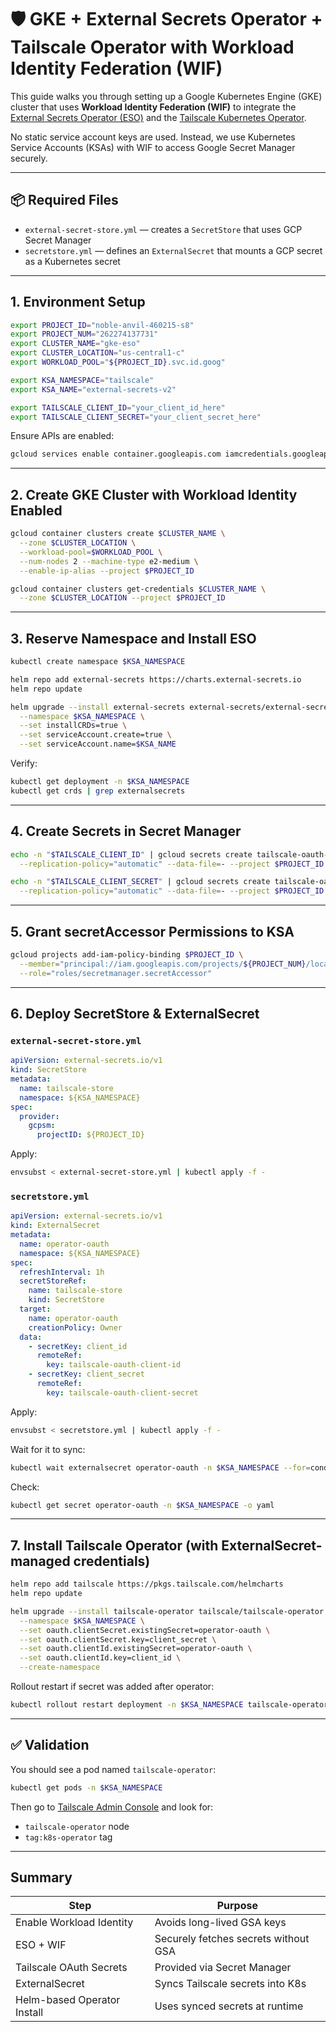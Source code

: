# 🛡️ GKE + External Secrets Operator + Tailscale Operator with Workload Identity Federation (WIF)

This guide walks you through setting up a Google Kubernetes Engine (GKE) cluster that uses **Workload Identity Federation (WIF)** to integrate the [External Secrets Operator (ESO)](https://external-secrets.io) and the [Tailscale Kubernetes Operator](https://tailscale.com/kb/1236/kubernetes-operator).

No static service account keys are used. Instead, we use Kubernetes Service Accounts (KSAs) with WIF to access Google Secret Manager securely.

---

## 📦 Required Files

- `external-secret-store.yml` — creates a `SecretStore` that uses GCP Secret Manager
- `secretstore.yml` — defines an `ExternalSecret` that mounts a GCP secret as a Kubernetes secret

---

## 1. Environment Setup

```bash
export PROJECT_ID="noble-anvil-460215-s8"
export PROJECT_NUM="262274137731"
export CLUSTER_NAME="gke-eso"
export CLUSTER_LOCATION="us-central1-c"
export WORKLOAD_POOL="${PROJECT_ID}.svc.id.goog"

export KSA_NAMESPACE="tailscale"
export KSA_NAME="external-secrets-v2"

export TAILSCALE_CLIENT_ID="your_client_id_here"
export TAILSCALE_CLIENT_SECRET="your_client_secret_here"
```

Ensure APIs are enabled:

```bash
gcloud services enable container.googleapis.com iamcredentials.googleapis.com secretmanager.googleapis.com
```

---

## 2. Create GKE Cluster with Workload Identity Enabled

```bash
gcloud container clusters create $CLUSTER_NAME \
  --zone $CLUSTER_LOCATION \
  --workload-pool=$WORKLOAD_POOL \
  --num-nodes 2 --machine-type e2-medium \
  --enable-ip-alias --project $PROJECT_ID

gcloud container clusters get-credentials $CLUSTER_NAME \
  --zone $CLUSTER_LOCATION --project $PROJECT_ID
```

---

## 3. Reserve Namespace and Install ESO

```bash
kubectl create namespace $KSA_NAMESPACE

helm repo add external-secrets https://charts.external-secrets.io
helm repo update

helm upgrade --install external-secrets external-secrets/external-secrets \
  --namespace $KSA_NAMESPACE \
  --set installCRDs=true \
  --set serviceAccount.create=true \
  --set serviceAccount.name=$KSA_NAME
```

Verify:

```bash
kubectl get deployment -n $KSA_NAMESPACE
kubectl get crds | grep externalsecrets
```

---

## 4. Create Secrets in Secret Manager

```bash
echo -n "$TAILSCALE_CLIENT_ID" | gcloud secrets create tailscale-oauth-client-id \
  --replication-policy="automatic" --data-file=- --project $PROJECT_ID

echo -n "$TAILSCALE_CLIENT_SECRET" | gcloud secrets create tailscale-oauth-client-secret \
  --replication-policy="automatic" --data-file=- --project $PROJECT_ID
```

---

## 5. Grant secretAccessor Permissions to KSA

```bash
gcloud projects add-iam-policy-binding $PROJECT_ID \
  --member="principal://iam.googleapis.com/projects/${PROJECT_NUM}/locations/global/workloadIdentityPools/${WORKLOAD_POOL}/subject/ns/${KSA_NAMESPACE}/sa/${KSA_NAME}" \
  --role="roles/secretmanager.secretAccessor"
```

---

## 6. Deploy SecretStore & ExternalSecret

### `external-secret-store.yml`

```yaml
apiVersion: external-secrets.io/v1
kind: SecretStore
metadata:
  name: tailscale-store
  namespace: ${KSA_NAMESPACE}
spec:
  provider:
    gcpsm:
      projectID: ${PROJECT_ID}
```

Apply:

```bash
envsubst < external-secret-store.yml | kubectl apply -f -
```

### `secretstore.yml`

```yaml
apiVersion: external-secrets.io/v1
kind: ExternalSecret
metadata:
  name: operator-oauth
  namespace: ${KSA_NAMESPACE}
spec:
  refreshInterval: 1h
  secretStoreRef:
    name: tailscale-store
    kind: SecretStore
  target:
    name: operator-oauth
    creationPolicy: Owner
  data:
    - secretKey: client_id
      remoteRef:
        key: tailscale-oauth-client-id
    - secretKey: client_secret
      remoteRef:
        key: tailscale-oauth-client-secret
```

Apply:

```bash
envsubst < secretstore.yml | kubectl apply -f -
```

Wait for it to sync:

```bash
kubectl wait externalsecret operator-oauth -n $KSA_NAMESPACE --for=condition=Ready=True --timeout=60s
```

Check:

```bash
kubectl get secret operator-oauth -n $KSA_NAMESPACE -o yaml
```

---

## 7. Install Tailscale Operator (with ExternalSecret-managed credentials)

```bash
helm repo add tailscale https://pkgs.tailscale.com/helmcharts
helm repo update

helm upgrade --install tailscale-operator tailscale/tailscale-operator \
  --namespace $KSA_NAMESPACE \
  --set oauth.clientSecret.existingSecret=operator-oauth \
  --set oauth.clientSecret.key=client_secret \
  --set oauth.clientId.existingSecret=operator-oauth \
  --set oauth.clientId.key=client_id \
  --create-namespace
```

Rollout restart if secret was added after operator:

```bash
kubectl rollout restart deployment -n $KSA_NAMESPACE tailscale-operator
```

---

## ✅ Validation

You should see a pod named `tailscale-operator`:

```bash
kubectl get pods -n $KSA_NAMESPACE
```

Then go to [Tailscale Admin Console](https://login.tailscale.com/admin/machines) and look for:

- `tailscale-operator` node
- `tag:k8s-operator` tag

---

## Summary

| Step                        | Purpose                              |
| --------------------------- | ------------------------------------ |
| Enable Workload Identity    | Avoids long-lived GSA keys           |
| ESO + WIF                   | Securely fetches secrets without GSA |
| Tailscale OAuth Secrets     | Provided via Secret Manager          |
| ExternalSecret              | Syncs Tailscale secrets into K8s     |
| Helm-based Operator Install | Uses synced secrets at runtime       |
